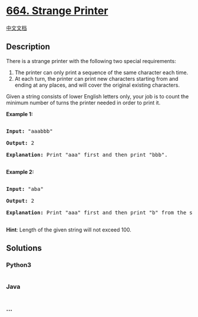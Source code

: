 # [664. Strange Printer](https://leetcode.com/problems/strange-printer)

[中文文档](/solution/0600-0699/0664.Strange%20Printer/README.md)

## Description

<p>

There is a strange printer with the following two special requirements:



<ol>

<li>The printer can only print a sequence of the same character each time.</li>

<li>At each turn, the printer can print new characters starting from and ending at any places, and will cover the original existing characters.</li>

</ol>



</p>



<p>

Given a string consists of lower English letters only, your job is to count the minimum number of turns the printer needed in order to print it.

</p>



<p><b>Example 1:</b><br />

<pre>

<b>Input:</b> "aaabbb"

<b>Output:</b> 2

<b>Explanation:</b> Print "aaa" first and then print "bbb".

</pre>

</p>



<p><b>Example 2:</b><br />

<pre>

<b>Input:</b> "aba"

<b>Output:</b> 2

<b>Explanation:</b> Print "aaa" first and then print "b" from the second place of the string, which will cover the existing character 'a'.

</pre>

</p>



<p><b>Hint</b>: Length of the given string will not exceed 100.</p>

## Solutions

<!-- tabs:start -->

### **Python3**

```python

```

### **Java**

```java

```

### **...**

```

```

<!-- tabs:end -->
